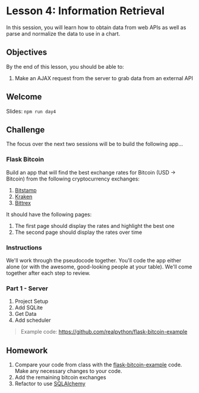# Lesson 4: Information Retrieval

In this session, you will learn how to obtain data from web APIs as well as parse and normalize the data to use in a chart.

## Objectives

By the end of this lesson, you should be able to:

1. Make an AJAX request from the server to grab data from an external API

## Welcome

Slides: `npm run day4`

## Challenge

The focus over the next two sessions will be to build the following app...

### Flask Bitcoin

Build an app that will find the best exchange rates for Bitcoin (USD -> Bitcoin)  from the following cryptocurrency exchanges:

1. [Bitstamp](https://www.bitstamp.net/)
1. [Kraken](https://www.kraken.com/)
1. [Bittrex](https://bittrex.com/)

It should have the following pages:

1. The first page should display the rates and highlight the best one
1. The second page should display the rates over time

### Instructions

We'll work through the pseudocode together. You'll code the app either alone (or with the awesome, good-looking people at your table). We'll come together after each step to review.

### Part 1 - Server

1. Project Setup
1. Add SQLite
1. Get Data
1. Add scheduler

> Example code: https://github.com/realpython/flask-bitcoin-example

## Homework

1. Compare your code from class with the [flask-bitcoin-example](https://github.com/realpython/flask-bitcoin-example) code. Make any necessary changes to your code.
1. Add the remaining bitcoin exchanges
1. Refactor to use [SQLAlchemy](lessons/bonus/sqlalchemy.md)
